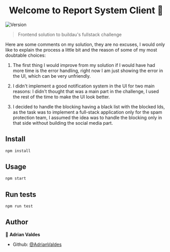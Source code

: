 <h1 align="center">Welcome to Report System Client 👋</h1>
<p>
  <img alt="Version" src="https://img.shields.io/badge/version-0.1.0-blue.svg?cacheSeconds=2592000" />
</p>

> Frontend solution to buildau's fullstack challenge

Here are some comments on my solution, they are no excuses, I would only like to explain the process a little bit and the reason of some of my most doubtable choices:

1. The first thing I would improve from my solution if I would have had more time is the error handling, right now I am just showing the error in the UI, which can be very unfriendly.

2. I didn't implement a good notification system in the UI for two main reasons: I didn't thought that was a main part in the challenge, I used the rest of the time to make the UI look better.

3. I decided to handle the blocking having a black list with the blocked Ids, as the task was to implement a full-stack application only for the spam protection team, I assumed the idea was to handle the blocking only in that side without building the social media part.

## Install

```sh
npm install
```

## Usage

```sh
npm start
```

## Run tests

```sh
npm run test
```

## Author

👤 **Adrian Valdes**

- Github: [@AdrianValdes](https://github.com/AdrianValdes)
